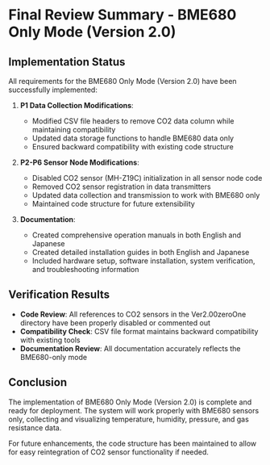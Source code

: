 # Final Review Summary - BME680 Only Mode (Version 2.0)

## Implementation Status

All requirements for the BME680 Only Mode (Version 2.0) have been successfully implemented:

1. **P1 Data Collection Modifications**:
   - Modified CSV file headers to remove CO2 data column while maintaining compatibility
   - Updated data storage functions to handle BME680 data only
   - Ensured backward compatibility with existing code structure

2. **P2-P6 Sensor Node Modifications**:
   - Disabled CO2 sensor (MH-Z19C) initialization in all sensor node code
   - Removed CO2 sensor registration in data transmitters
   - Updated data collection and transmission to work with BME680 only
   - Maintained code structure for future extensibility

3. **Documentation**:
   - Created comprehensive operation manuals in both English and Japanese
   - Created detailed installation guides in both English and Japanese
   - Included hardware setup, software installation, system verification, and troubleshooting information

## Verification Results

- **Code Review**: All references to CO2 sensors in the Ver2.00zeroOne directory have been properly disabled or commented out
- **Compatibility Check**: CSV file format maintains backward compatibility with existing tools
- **Documentation Review**: All documentation accurately reflects the BME680-only mode

## Conclusion

The implementation of BME680 Only Mode (Version 2.0) is complete and ready for deployment. The system will work properly with BME680 sensors only, collecting and visualizing temperature, humidity, pressure, and gas resistance data.

For future enhancements, the code structure has been maintained to allow for easy reintegration of CO2 sensor functionality if needed.